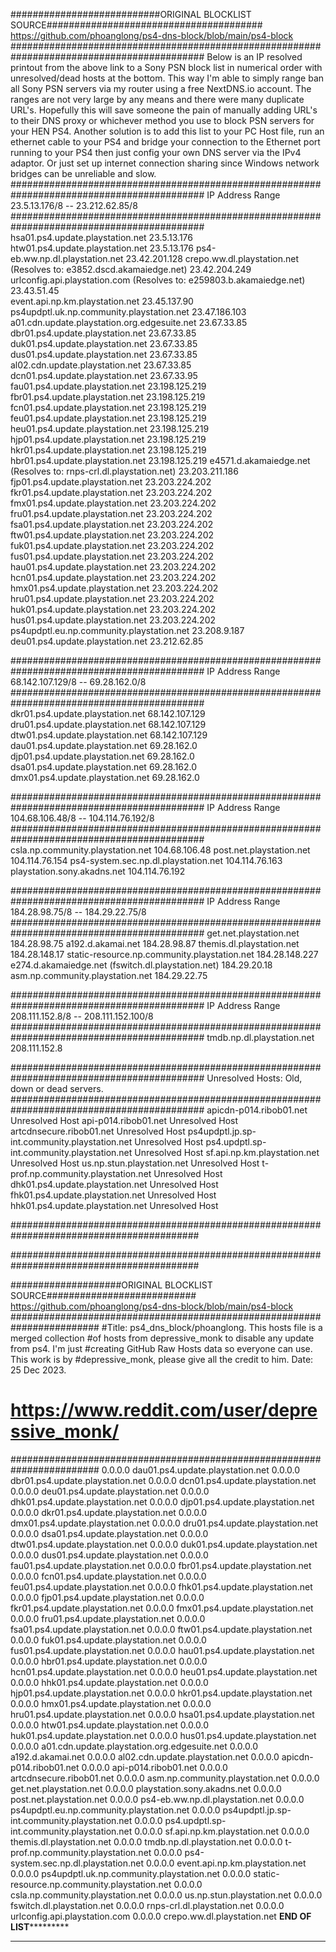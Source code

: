 ###########################ORIGINAL BLOCKLIST SOURCE#######################################
          https://github.com/phoanglong/ps4-dns-block/blob/main/ps4-block
###########################################################################################
Below is an IP resolved printout from the above link to a Sony PSN block list in numerical 
order with unresolved/dead hosts at the bottom. This way I'm able to simply range ban all 
Sony PSN servers via my router using a free NextDNS.io account. The ranges are not very 
large by any means and there were many duplicate URL's. Hopefully this will save someone 
the pain of manually adding URL's to their DNS proxy or whichever method you use 
to block PSN servers for your HEN PS4. Another solution is to add this list to your PC Host
file, run an ethernet cable to your PS4 and bridge your connection to the Ethernet port 
running to your PS4 then just config your own DNS server via the IPv4 adaptor. Or just 
set up internet connection sharing since Windows network bridges can be unreliable and slow. 
###########################################################################################
                  IP Address Range	23.5.13.176/8 -- 23.212.62.85/8
###########################################################################################
hsa01.ps4.update.playstation.net                                            23.5.13.176
htw01.ps4.update.playstation.net                                            23.5.13.176
ps4-eb.ww.np.dl.playstation.net                                             23.42.201.128
crepo.ww.dl.playstation.net     (Resolves to: e3852.dscd.akamaiedge.net)    23.42.204.249 
urlconfig.api.playstation.com   (Resolves to: e259803.b.akamaiedge.net)     23.43.51.45                    
event.api.np.km.playstation.net                                             23.45.137.90
ps4updptl.uk.np.community.playstation.net                                   23.47.186.103
a01.cdn.update.playstation.org.edgesuite.net                                23.67.33.85
dbr01.ps4.update.playstation.net                                            23.67.33.85
duk01.ps4.update.playstation.net                                            23.67.33.85
dus01.ps4.update.playstation.net                                            23.67.33.85
al02.cdn.update.playstation.net                                             23.67.33.85
dcn01.ps4.update.playstation.net                                            23.67.33.95
fau01.ps4.update.playstation.net                                            23.198.125.219
fbr01.ps4.update.playstation.net                                            23.198.125.219
fcn01.ps4.update.playstation.net                                            23.198.125.219
feu01.ps4.update.playstation.net                                            23.198.125.219
heu01.ps4.update.playstation.net                                            23.198.125.219
hjp01.ps4.update.playstation.net                                            23.198.125.219
hkr01.ps4.update.playstation.net                                            23.198.125.219
hbr01.ps4.update.playstation.net                                            23.198.125.219
e4571.d.akamaiedge.net          (Resolves to: rnps-crl.dl.playstation.net)  23.203.211.186
fjp01.ps4.update.playstation.net                                            23.203.224.202
fkr01.ps4.update.playstation.net                                            23.203.224.202
fmx01.ps4.update.playstation.net                                            23.203.224.202
fru01.ps4.update.playstation.net                                            23.203.224.202
fsa01.ps4.update.playstation.net                                            23.203.224.202
ftw01.ps4.update.playstation.net                                            23.203.224.202
fuk01.ps4.update.playstation.net                                            23.203.224.202
fus01.ps4.update.playstation.net                                            23.203.224.202
hau01.ps4.update.playstation.net                                            23.203.224.202	
hcn01.ps4.update.playstation.net                                            23.203.224.202
hmx01.ps4.update.playstation.net                                            23.203.224.202
hru01.ps4.update.playstation.net                                            23.203.224.202
huk01.ps4.update.playstation.net                                            23.203.224.202
hus01.ps4.update.playstation.net                                            23.203.224.202
ps4updptl.eu.np.community.playstation.net                                   23.208.9.187
deu01.ps4.update.playstation.net                                            23.212.62.85
																			
###########################################################################################
                  IP Address Range	68.142.107.129/8 -- 69.28.162.0/8       
###########################################################################################
dkr01.ps4.update.playstation.net                                            68.142.107.129
dru01.ps4.update.playstation.net                                            68.142.107.129
dtw01.ps4.update.playstation.net                                            68.142.107.129
dau01.ps4.update.playstation.net                                            69.28.162.0
djp01.ps4.update.playstation.net                                            69.28.162.0
dsa01.ps4.update.playstation.net                                            69.28.162.0
dmx01.ps4.update.playstation.net                                            69.28.162.0
																			
																			
###########################################################################################
                IP Address Range	104.68.106.48/8 -- 104.114.76.192/8     
###########################################################################################
csla.np.community.playstation.net                                           104.68.106.48
post.net.playstation.net                                                    104.114.76.154
ps4-system.sec.np.dl.playstation.net                                        104.114.76.163
playstation.sony.akadns.net                                                 104.114.76.192
																			
																			
###########################################################################################
                 IP Address Range	184.28.98.75/8 -- 184.29.22.75/8        
###########################################################################################
get.net.playstation.net                                                     184.28.98.75
a192.d.akamai.net                                                           184.28.98.87
themis.dl.playstation.net                                                   184.28.148.17
static-resource.np.community.playstation.net                                184.28.148.227
e274.d.akamaiedge.net (fswitch.dl.playstation.net)                          184.29.20.18
asm.np.community.playstation.net                                            184.29.22.75
																			
																			
###########################################################################################
                 IP Address Range	208.111.152.8/8 -- 208.111.152.100/8    
###########################################################################################
tmdb.np.dl.playstation.net                                                  208.111.152.8
																			
																			
###########################################################################################
                   Unresolved Hosts: Old, down or dead servers.      
###########################################################################################
apicdn-p014.ribob01.net                                                     Unresolved Host
api-p014.ribob01.net                                                        Unresolved Host
artcdnsecure.ribob01.net                                                    Unresolved Host
ps4updptl.jp.sp-int.community.playstation.net                               Unresolved Host
ps4.updptl.sp-int.community.playstation.net                                 Unresolved Host
sf.api.np.km.playstation.net                                                Unresolved Host
us.np.stun.playstation.net                                                  Unresolved Host
t-prof.np.community.playstation.net                                         Unresolved Host
dhk01.ps4.update.playstation.net                                            Unresolved Host
fhk01.ps4.update.playstation.net                                            Unresolved Host
hhk01.ps4.update.playstation.net                                            Unresolved Host

##########################################################################################

##########################################################################################



####################ORIGINAL BLOCKLIST SOURCE###########################
https://github.com/phoanglong/ps4-dns-block/blob/main/ps4-block
########################################################################
#Title: ps4_dns_block/phoanglong. This hosts file is a merged collection 
#of hosts from depressive_monk to disable any update from ps4. I'm just 
#creating GitHub Raw Hosts data so everyone can use. This work is by 
#depressive_monk, please give all the credit to him. Date: 25 Dec 2023.
# https://www.reddit.com/user/depressive_monk/
########################################################################
0.0.0.0	dau01.ps4.update.playstation.net
0.0.0.0	dbr01.ps4.update.playstation.net
0.0.0.0	dcn01.ps4.update.playstation.net
0.0.0.0	deu01.ps4.update.playstation.net
0.0.0.0	dhk01.ps4.update.playstation.net
0.0.0.0	djp01.ps4.update.playstation.net
0.0.0.0	dkr01.ps4.update.playstation.net
0.0.0.0	dmx01.ps4.update.playstation.net
0.0.0.0	dru01.ps4.update.playstation.net
0.0.0.0	dsa01.ps4.update.playstation.net
0.0.0.0	dtw01.ps4.update.playstation.net
0.0.0.0	duk01.ps4.update.playstation.net
0.0.0.0	dus01.ps4.update.playstation.net
0.0.0.0	fau01.ps4.update.playstation.net
0.0.0.0	fbr01.ps4.update.playstation.net
0.0.0.0	fcn01.ps4.update.playstation.net
0.0.0.0	feu01.ps4.update.playstation.net
0.0.0.0	fhk01.ps4.update.playstation.net
0.0.0.0	fjp01.ps4.update.playstation.net
0.0.0.0	fkr01.ps4.update.playstation.net
0.0.0.0	fmx01.ps4.update.playstation.net
0.0.0.0	fru01.ps4.update.playstation.net
0.0.0.0	fsa01.ps4.update.playstation.net
0.0.0.0	ftw01.ps4.update.playstation.net
0.0.0.0	fuk01.ps4.update.playstation.net
0.0.0.0	fus01.ps4.update.playstation.net
0.0.0.0	hau01.ps4.update.playstation.net
0.0.0.0	hbr01.ps4.update.playstation.net
0.0.0.0	hcn01.ps4.update.playstation.net
0.0.0.0	heu01.ps4.update.playstation.net
0.0.0.0	hhk01.ps4.update.playstation.net
0.0.0.0	hjp01.ps4.update.playstation.net
0.0.0.0	hkr01.ps4.update.playstation.net
0.0.0.0	hmx01.ps4.update.playstation.net
0.0.0.0	hru01.ps4.update.playstation.net
0.0.0.0	hsa01.ps4.update.playstation.net
0.0.0.0	htw01.ps4.update.playstation.net
0.0.0.0	huk01.ps4.update.playstation.net
0.0.0.0	hus01.ps4.update.playstation.net
0.0.0.0	a01.cdn.update.playstation.org.edgesuite.net
0.0.0.0	a192.d.akamai.net
0.0.0.0	al02.cdn.update.playstation.net
0.0.0.0	apicdn-p014.ribob01.net
0.0.0.0	api-p014.ribob01.net
0.0.0.0	artcdnsecure.ribob01.net
0.0.0.0	asm.np.community.playstation.net
0.0.0.0	get.net.playstation.net
0.0.0.0	playstation.sony.akadns.net
0.0.0.0	post.net.playstation.net
0.0.0.0	ps4-eb.ww.np.dl.playstation.net
0.0.0.0	ps4updptl.eu.np.community.playstation.net
0.0.0.0	ps4updptl.jp.sp-int.community.playstation.net
0.0.0.0	ps4.updptl.sp-int.community.playstation.net
0.0.0.0	sf.api.np.km.playstation.net
0.0.0.0	themis.dl.playstation.net
0.0.0.0	tmdb.np.dl.playstation.net
0.0.0.0	t-prof.np.community.playstation.net
0.0.0.0 ps4-system.sec.np.dl.playstation.net
0.0.0.0 event.api.np.km.playstation.net
0.0.0.0 ps4updptl.uk.np.community.playstation.net
0.0.0.0 static-resource.np.community.playstation.net
0.0.0.0 csla.np.community.playstation.net
0.0.0.0 us.np.stun.playstation.net
0.0.0.0 fswitch.dl.playstation.net
0.0.0.0 rnps-crl.dl.playstation.net
0.0.0.0 urlconfig.api.playstation.com
0.0.0.0 crepo.ww.dl.playstation.net
**************************END OF LIST***********************************
************************************************************************
